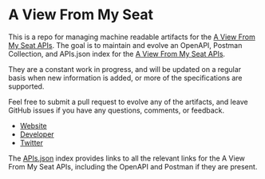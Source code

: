 # A View From My SeatThis is a repo for managing machine readable artifacts for the [A View From My Seat APIs](http://aviewfrommyseat.com/). The goal is to maintain and evolve an OpenAPI, Postman Collection, and APIs.json index for the [A View From My Seat APIs](http://aviewfrommyseat.com/).They are a constant work in progress, and will be updated on a regular basis when new information is added, or more of the specifications are supported.Feel free to submit a pull request to evolve any of the artifacts, and leave GitHub issues if you have any questions, comments, or feedback.- [Website](http://aviewfrommyseat.com/)- [Developer](http://aviewfrommyseat.com/)- [Twitter](https://twitter.com/aviewfrommyseat)The [APIs.json](https://github.com/api-evangelist/a-view-from-my-seat/blob/master/apis.json) index provides links to all the relevant links for the A View From My Seat APIs, including the OpenAPI and Postman if they are present.
